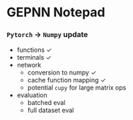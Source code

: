 # GEPNN Notepad

### `Pytorch` &rarr; `Numpy` update
- functions ✓
- terminals ✓
- network
  - conversion to numpy ✓
  - cache function mapping ✓
  - potential `cupy` for large matrix ops
- evaluation
  - batched eval
  - full dataset eval
